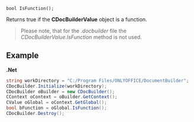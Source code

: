 `bool IsFunction();`

Returns true if the **CDocBuilderValue** object is a function.

> Please note, that for the *.docbuilder* file the *CDocBuilderValue.IsFunction* method is not used.

## Example

**.Net**

```cs
string workDirectory = "C:/Program Files/ONLYOFFICE/DocumentBuilder";
CDocBuilder.Initialize(workDirectory);
CDocBuilder oBuilder = new CDocBuilder();
CContext oContext = oBuilder.GetContext();
CValue oGlobal = oContext.GetGlobal();
bool bFunction = oGlobal.IsFunction();
CDocBuilder.Destroy();
```
